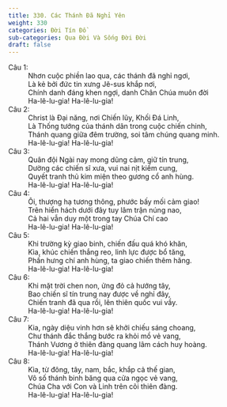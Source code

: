```yaml
---
title: 330. Các Thánh Đã Nghỉ Yên
weight: 330
categories: Đời Tín Đồ
sub-categories: Qua Đời Và Sống Đời Đời
draft: false
---
```

<dl><dt>Câu 1:</dt><dd data-verse="1">Nhơn cuộc phiền lao qua, các thánh đã nghỉ ngơi, <br/>Là kẻ bởi đức tin xưng Jê-sus khắp nơi, <br/>Chính danh đáng khen ngợi, danh Chân Chúa muôn đời <br/>Ha-lê-lu-gia! Ha-lê-lu-gia! </dd><dt>Câu 2:</dt><dd data-verse="2">Christ là Đại năng, nơi Chiến lũy, Khối Đá Linh, <br/>Là Thống tướng của thánh dân trong cuộc chiến chinh, <br/>Thánh quang giữa đêm trường, soi tâm chúng quang minh. <br/>Ha-lê-lu-gia! Ha-lê-lu-gia! </dd><dt>Câu 3:</dt><dd data-verse="3">Quân đội Ngài nay mong dũng cảm, giữ tín trung, <br/>Dường các chiến sĩ xưa, vui nai nịt kiếm cung, <br/>Quyết tranh thủ kim miện theo gương cổ anh hùng. <br/>Ha-lê-lu-gia! Ha-lê-lu-gia! </dd><dt>Câu 4:</dt><dd data-verse="4">Ôi, thượng hạ tương thông, phước bấy mối cảm giao! <br/>Trên hiển hách dưới đây tuy lâm trận núng nao, <br/>Cả hai vẫn duy một trong tay Chúa Chí cao <br/>Ha-lê-lu-gia! Ha-lê-lu-gia! </dd><dt>Câu 5:</dt><dd data-verse="5">Khi trường kỳ giao binh, chiến đấu quá khó khăn, <br/>Kìa, khúc chiến thắng reo, linh lực được bổ tăng, <br/>Phấn hưng chí anh hùng, ta giao chiến thêm hăng. <br/>Ha-lê-lu-gia! Ha-lê-lu-gia! </dd><dt>Câu 6:</dt><dd data-verse="6">Khi mặt trời chen non, ửng đỏ cả hướng tây, <br/>Bao chiến sĩ tín trung nay được về nghỉ đây, <br/>Chiến tranh đã qua rồi, lên thiên quốc vui vầy. <br/>Ha-lê-lu-gia! Ha-lê-lu-gia! </dd><dt>Câu 7:</dt><dd data-verse="7">Kia, ngày diệu vinh hơn sẽ khởi chiếu sáng choang, <br/>Chư thánh đắc thắng bước ra khỏi mồ vẻ vang, <br/>Thánh Vương ở thiên đàng quang lâm cách huy hoàng. <br/>Ha-lê-lu-gia! Ha-lê-lu-gia! </dd><dt>Câu 8:</dt><dd data-verse="8">Kìa, từ đông, tây, nam, bắc, khắp cả thế gian, <br/>Vô số thánh binh băng qua cửa ngọc vẻ vang, <br/>Chúa Cha với Con và Linh trên cõi thiên đàng. <br/>Ha-lê-lu-gia! Ha-lê-lu-gia! </dd></dl>
